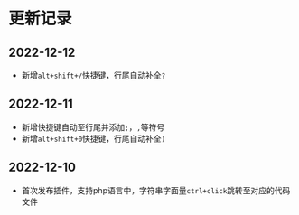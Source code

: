 # 更新记录

## 2022-12-12
- 新增`alt+shift+/`快捷键，行尾自动补全`?`

## 2022-12-11
- 新增快捷键自动至行尾并添加`;`，`,`等符号
- 新增`alt+shift+0`快捷键，行尾自动补全`)`

## 2022-12-10
- 首次发布插件，支持php语言中，字符串字面量`ctrl+click`跳转至对应的代码文件